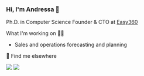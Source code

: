 ### Hi, I'm Andressa 👋

Ph.D. in Computer Science
Founder & CTO at [Easy360](https://www.easy360.ind.br)

<div>
 <p>What I'm working on 👨‍💻</p>
 <ul>
   <li> Sales and operations forecasting and planning </li>
 </ul>
 </div>

<div>
 <p> 💭 Find me elsewhere </p>
 <a href="https://www.linkedin.com/in/andressa-vergutz/" target="_blank"><img src="https://img.shields.io/badge/LinkedIn-0077B5?style=for-the-badge&logo=linkedin&logoColor=white" target="_blank"></a> 
 <a href="malito:andressa@heijunka360.com" target="_blank"><img src="https://img.shields.io/badge/Gmail-D14836?style=for-the-badge&logo=gmail&logoColor=white" target="_blank"></a> 
 
</div>

